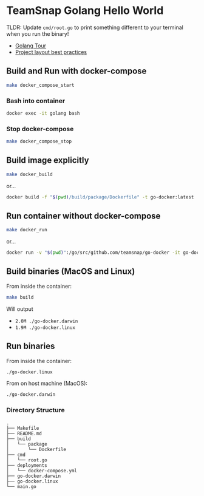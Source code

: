 # TeamSnap Golang Hello World

TLDR: Update `cmd/root.go` to print something different to your terminal when you run the binary!

- [Golang Tour](https://tour.golang.org/welcome/1)
- [Project layout best practices](https://github.com/golang-standards/project-layout)

## Build and Run with docker-compose

```sh
make docker_compose_start
```

### Bash into container

```sh
docker exec -it golang bash
```

### Stop docker-compose

```sh
make docker_compose_stop
```

## Build image explicitly

```sh
make docker_build
```

or...

```sh
docker build -f "$(pwd)/build/package/Dockerfile" -t go-docker:latest .
```

## Run container without docker-compose

```sh
make docker_run
```

or...

```sh
docker run -v "$(pwd)":/go/src/github.com/teamsnap/go-docker -it go-docker:latest bash
```

## Build binaries (MacOS and Linux)

From inside the container:

```sh
make build
```

Will output
- `2.0M	./go-docker.darwin`
- `1.9M	./go-docker.linux`

## Run binaries

From inside the container:

```sh
./go-docker.linux
```

From on host machine (MacOS):

```sh
./go-docker.darwin
```

### Directory Structure

```
.
├── Makefile
├── README.md
├── build
│   └── package
│       └── Dockerfile
├── cmd
│   └── root.go
├── deployments
│   └── docker-compose.yml
├── go-docker.darwin
├── go-docker.linux
└── main.go
```
